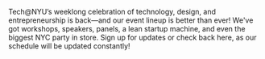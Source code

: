 Tech@NYU’s weeklong celebration of technology, design, and entrepreneurship is back—and our event lineup is better than ever! We've got workshops, speakers, panels, a lean startup machine, and even the biggest NYC party in store. Sign up for updates or check back here, as our schedule will be updated constantly!